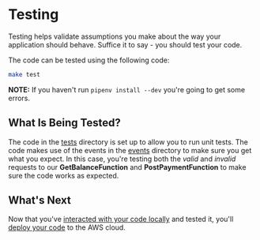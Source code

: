 # Testing

Testing helps validate assumptions you make about the way your application should behave. Suffice it to say - you should test your code.

The code can be tested using the following code:

```bash
make test
```

**NOTE:** If you haven't run `pipenv install --dev` you're going to get some errors.

## What Is Being Tested?

The code in the [tests](./tests/) directory is set up to allow you to run unit tests. The code makes use of the events in the [events](./events/) directory to make sure you get what you expect. In this case, you're testing both the _valid_ and _invalid_ requests to our **GetBalanceFunction** and **PostPaymentFunction** to make sure the code works as expected.

## What's Next

Now that you've [interacted with your code locally](./README-INTERACTING-LOCALLY.md) and tested it, you'll [deploy your code](./README-DEPLOYING.md) to the AWS cloud.
